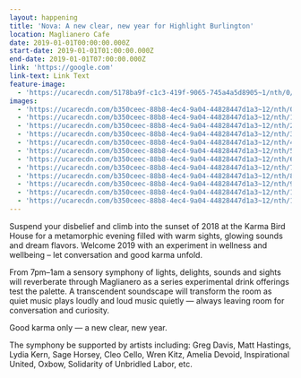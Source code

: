 ```yaml
---
layout: happening
title: 'Nova: A new clear, new year for Highlight Burlington'
location: Maglianero Cafe
date: 2019-01-01T00:00:00.000Z
start-date: 2019-01-01T01:00:00.000Z
end-date: 2019-01-01T07:00:00.000Z
link: 'https://google.com'
link-text: Link Text
feature-image:
  - 'https://ucarecdn.com/5178ba9f-c1c3-419f-9065-745a4a5d8905~1/nth/0/'
images:
  - 'https://ucarecdn.com/b350ceec-88b8-4ec4-9a04-44828447d1a3~12/nth/0/'
  - 'https://ucarecdn.com/b350ceec-88b8-4ec4-9a04-44828447d1a3~12/nth/1/'
  - 'https://ucarecdn.com/b350ceec-88b8-4ec4-9a04-44828447d1a3~12/nth/2/'
  - 'https://ucarecdn.com/b350ceec-88b8-4ec4-9a04-44828447d1a3~12/nth/3/'
  - 'https://ucarecdn.com/b350ceec-88b8-4ec4-9a04-44828447d1a3~12/nth/4/'
  - 'https://ucarecdn.com/b350ceec-88b8-4ec4-9a04-44828447d1a3~12/nth/5/'
  - 'https://ucarecdn.com/b350ceec-88b8-4ec4-9a04-44828447d1a3~12/nth/6/'
  - 'https://ucarecdn.com/b350ceec-88b8-4ec4-9a04-44828447d1a3~12/nth/7/'
  - 'https://ucarecdn.com/b350ceec-88b8-4ec4-9a04-44828447d1a3~12/nth/8/'
  - 'https://ucarecdn.com/b350ceec-88b8-4ec4-9a04-44828447d1a3~12/nth/9/'
  - 'https://ucarecdn.com/b350ceec-88b8-4ec4-9a04-44828447d1a3~12/nth/10/'
  - 'https://ucarecdn.com/b350ceec-88b8-4ec4-9a04-44828447d1a3~12/nth/11/'
---
```


Suspend your disbelief and climb into the sunset of 2018 at the Karma Bird House for a metamorphic evening filled with warm sights, glowing sounds and dream flavors. Welcome 2019 with an experiment in wellness and wellbeing – let conversation and good karma unfold.

From 7pm–1am a sensory symphony of lights, delights, sounds and sights will reverberate through Maglianero as a series experimental drink offerings test the palette. A transcendent soundscape will transform the room as quiet music plays loudly and loud music quietly — always leaving room for conversation and curiosity.

Good karma only — a new clear, new year.

The symphony be supported by artists including: Greg Davis, Matt Hastings, Lydia Kern, Sage Horsey, Cleo Cello, Wren Kitz, Amelia Devoid, Inspirational United, Oxbow, Solidarity of Unbridled Labor, etc.


